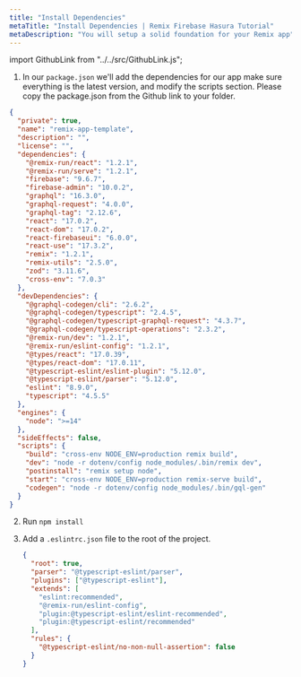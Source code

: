```yaml
---
title: "Install Dependencies"
metaTitle: "Install Dependencies | Remix Firebase Hasura Tutorial"
metaDescription: "You will setup a solid foundation for your Remix app"
---
```


import GithubLink from "../../src/GithubLink.js";

<GithubLink link="https://github.com/hasura/learn-graphql/blob/master/tutorials/frontend/remix-firebase/app-final/package.json" text="package.json" />

1. In our `package.json` we'll add the dependencies for our app make sure everything is the latest version, and modify the scripts section. Please copy the package.json from the Github link to your folder.

```json
{
  "private": true,
  "name": "remix-app-template",
  "description": "",
  "license": "",
  "dependencies": {
    "@remix-run/react": "1.2.1",
    "@remix-run/serve": "1.2.1",
    "firebase": "9.6.7",
    "firebase-admin": "10.0.2",
    "graphql": "16.3.0",
    "graphql-request": "4.0.0",
    "graphql-tag": "2.12.6",
    "react": "17.0.2",
    "react-dom": "17.0.2",
    "react-firebaseui": "6.0.0",
    "react-use": "17.3.2",
    "remix": "1.2.1",
    "remix-utils": "2.5.0",
    "zod": "3.11.6",
    "cross-env": "7.0.3"
  },
  "devDependencies": {
    "@graphql-codegen/cli": "2.6.2",
    "@graphql-codegen/typescript": "2.4.5",
    "@graphql-codegen/typescript-graphql-request": "4.3.7",
    "@graphql-codegen/typescript-operations": "2.3.2",
    "@remix-run/dev": "1.2.1",
    "@remix-run/eslint-config": "1.2.1",
    "@types/react": "17.0.39",
    "@types/react-dom": "17.0.11",
    "@typescript-eslint/eslint-plugin": "5.12.0",
    "@typescript-eslint/parser": "5.12.0",
    "eslint": "8.9.0",
    "typescript": "4.5.5"
  },
  "engines": {
    "node": ">=14"
  },
  "sideEffects": false,
  "scripts": {
    "build": "cross-env NODE_ENV=production remix build",
    "dev": "node -r dotenv/config node_modules/.bin/remix dev",
    "postinstall": "remix setup node",
    "start": "cross-env NODE_ENV=production remix-serve build",
    "codegen": "node -r dotenv/config node_modules/.bin/gql-gen"
  }
}
```

2. Run `npm install`

3. Add a `.eslintrc.json` file to the root of the project.

   ```json
   {
     "root": true,
     "parser": "@typescript-eslint/parser",
     "plugins": ["@typescript-eslint"],
     "extends": [
       "eslint:recommended",
       "@remix-run/eslint-config",
       "plugin:@typescript-eslint/eslint-recommended",
       "plugin:@typescript-eslint/recommended"
     ],
     "rules": {
       "@typescript-eslint/no-non-null-assertion": false
     }
   }
   ```
